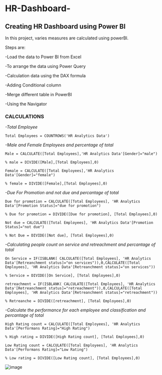 # HR-Dashboard-
## Creating HR Dashboard using Power BI

In this project, varies measures are calculated using powerBI.

Steps are:

-Load the data to Power BI from Excel

-To arrange the data using Power Query 

-Calculation data using the DAX formula

-Adding Conditional column

-Merge different table in PowerBI

-Using the Navigator

### CALCULATIONS

*-Total Employee* 
```
Total Employees = COUNTROWS('HR Analytics Data')
```
*-Male and Female Employees and percentage of total*
```
Male = CALCULATE([Total Employees],'HR Analytics Data'[Gender]="male")

% male = DIVIDE([Male],[Total Employees],0)

Female = CALCULATE([Total Employees],'HR Analytics Data'[Gender]="female")

% female = DIVIDE([Female],[Total Employees],0)
```
*-Due For Promotion and not due and percantage of total*
```
Due for promotion = CALCULATE([Total Employees], 'HR Analytics Data'[Promotion Status]="due for promotion")

% Due for promotion = DIVIDE([Due for promotion], [Total Employees],0)

Not due = CALCULATE([Total Employees], 'HR Analytics Data'[Promotion Status]="not due")

% Not Due = DIVIDE([Not due], [Total Employees],0)
```
*-Calculating people count on service and retreachment and percantage of total*
```
On Service = IF(ISBLANK( CALCULATE([Total Employees], 'HR Analytics Data'[Retreanchment status]="on services")),0,CALCULATE([Total Employees], 'HR Analytics Data'[Retreanchment status]="on services"))

% Service = DIVIDE([On Service], [Total Employees],0)

retreachment = IF(ISBLANK( CALCULATE([Total Employees], 'HR Analytics Data'[Retreanchment status]="retreachment")),0,CALCULATE([Total Employees], 'HR Analytics Data'[Retreanchment status]="retreachment"))

% Retreanche = DIVIDE([retreachment], [Total Employees],0)
```
*-Calculate the performance for each employee and classification and  percantage of total*
```
High Rating count = CALCULATE([Total Employees], 'HR Analytics Data'[Performans Rating]="High Rating")

% High rating = DIVIDE([High Rating count], [Total Employees],0)

Low Rating count = CALCULATE([Total Employees], 'HR Analytics Data'[Performans Rating]="Low Rating")

% Low rating = DIVIDE([Low Rating count], [Total Employees],0)
```

![image](https://github.com/ipekhisar/HR-Dashboard-/assets/150418764/661666c5-6892-48ed-9b02-af54b8ae877d)


